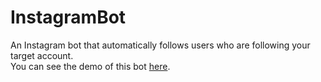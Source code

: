 # InstagramBot
An Instagram bot that automatically follows users who are following your target account.<br>
You can see the demo of this bot <a href="https://www.youtube.com/watch?v=mdxLTN7XkJc">here</a>.
